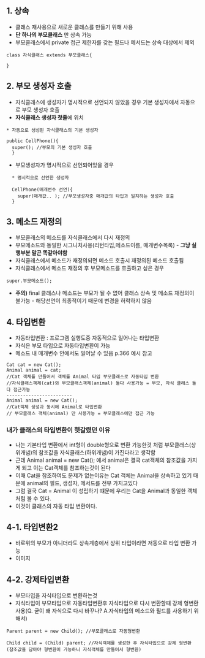 ## 1. 상속
+ 클래스 재사용으로 새로운 클래스를 만들기 위해 사용
+ **단 하나의 부모클래스** 만 상속 가능
+ 부모클래스에서 private 접근 제한자를 갖는 필드나 메서드는 상속 대상에서 제외
```
class 자식클래스 extends 부모클래스{
          
}
```

## 2. 부모 생성자 호출
+ 자식클래스에 생성자가 명시적으로 선언되지 않았을 경우 기본 생성자에서 자동으로 부모 생성자 호출
+ **자식클래스 생성자 첫줄**에 위치
```
* 자동으로 생성된 자식클래스의 기본 생성자

public CellPhone(){
  super(); //부모의 기본 생성자 호출
  }
```
+ 부모생성자가 명시적으로 선언되어있을 경우
```
  * 명시적으로 선언한 생성자

  CellPhone(매개변수 선언){
    super(매개값.. ); //부모생성자중 매개값의 타입과 일치하는 생성자 호출
  }
```

## 3. 메소드 재정의
+ 부모클래스의 메소드를 자식클래스에서 다시 재정의
+ 부모메소드와 동일한 시그니처사용(리턴타입,메소드이름, 매개변수목록) - **그냥 실행부분 말곤 똑같아야함**
+ 자식클래스에서 메소드가 재정의되면 메소드 호출시 재정의된 메소드 호출됨
+ 자식클래스에서 메소드 재정의 후 부모메소드를 호출하고 싶은 경우
```
super.부모메소드(); 
``` 
+ **주의)** final 클래스나 메소드는 부모가 될 수 없어 클래스 상속 및 메소드 재정의이 불가능 - 해당선언이 최종적이기 때문에 변경을 허락하지 않음

## 4. 타입변환
+ 자동타입변환 : 프로그램 실행도중 자동적으로 일어나는 타입변환
+ 자식은 부모 타입으로 자동타입변환이 가능
+ 메소드 내 매개변수 안에서도 일어날 수 있음 p.366 예시 참고
```
Cat cat = new Cat();
Animal animal = cat;
//Cat 객체를 만들어서 객체를 Animal 타입 부모클래스로 자동타입 변환
//자식클래스객체(cat)와 부모클래스객체(animal) 둘다 사용가능 = 부모, 자식 클래스 둘다 접근가능
------------------------
Animal animal = new Cat();
//Cat객체 생성과 동시에 Animal로 타입변환
// 부모클래스 객체(animal) 만 사용가능 = 부모클래스에만 접근 가능
```
### 내가 클래스의 타입변환이 헷갈렸던 이유
+ 나는 기본타입 변환에서 int형이 double형으로 변환 가능한것 처럼 부모클래스(상위개념)의 참조값을 자식클래스(하위개념)이 가진다라고 생각함
+ 근데 Animal animal = new Cat(); 에서 animal은 결국 cat객체의 참조값을 가지게 되고 이는 Cat객체를 참조하는것이 된다
+ 이때 Cat을 참조하여도 문제가 없는이유는 Cat 객체는 Animal을 상속하고 있기 때문에 animal의 필드, 생성자, 메서드를 전부 가지고있다
+ 그럼 결국 Cat = Animal 이 성립하기 떄문에 우리는 Cat을 Animal과 동일한 객체처럼 볼 수 있다.
+ 이것이 클래스의 자동 타입 변환이다.

## 4-1. 타입변환2
+ 바로위의 부모가 아니더라도 상속계층에서 상위 타입이라면 저동으로 타입 변환 가능
+ 이미지

## 4-2. 강제타입변환
+ 부모타입을 자식타입으로 변환하는것
+ 자식타입이 부모타입으로 자동타입변환후 자식타입으로 다시 변환할때 강제 형변환 사용(Q. 굳이 왜 자식으로 다시 바꾸나? A.자식타입의 메소드와 필드를 사용하기 위해서)
```
Parent parent = new Child(); //부모클래스로 자동형변환

Child child = (Child) parent; //자식객체를 생성한 후 자식타입으로 강제 형변환 (참조값을 담아야 형변환이 가능하니 자식객체를 만들어서 형변환)
```
